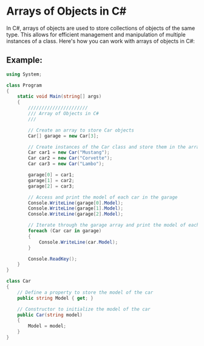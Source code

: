 # Arrays of Objects in C#

In C#, arrays of objects are used to store collections of objects of the same type. This allows for efficient management and manipulation of multiple instances of a class. Here's how you can work with arrays of objects in C#:

## Example:

```csharp
using System;

class Program
{
    static void Main(string[] args)
    {
        //////////////////////
        /// Array of Objects in C#
        /// 

        // Create an array to store Car objects
        Car[] garage = new Car[3];

        // Create instances of the Car class and store them in the array
        Car car1 = new Car("Mustang");
        Car car2 = new Car("Corvette");
        Car car3 = new Car("Lambo");

        garage[0] = car1;
        garage[1] = car2;
        garage[2] = car3;

        // Access and print the model of each car in the garage
        Console.WriteLine(garage[0].Model);
        Console.WriteLine(garage[1].Model);
        Console.WriteLine(garage[2].Model);

        // Iterate through the garage array and print the model of each car
        foreach (Car car in garage)
        {
            Console.WriteLine(car.Model);
        }

        Console.ReadKey();
    }
}

class Car
{
    // Define a property to store the model of the car
    public string Model { get; }

    // Constructor to initialize the model of the car
    public Car(string model)
    {
        Model = model;
    }
}
